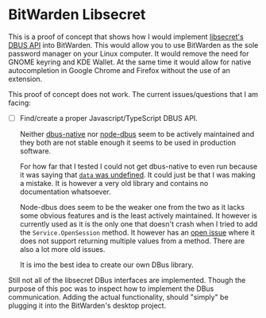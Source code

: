 # BitWarden Libsecret

This is a proof of concept that shows how I would implement [libsecret's DBUS API](https://specifications.freedesktop.org/secret-service/index.html) into BitWarden. This would allow you to use BitWarden as the sole password manager on your Linux computer. It would remove the need for GNOME keyring and KDE Wallet. At the same time it would allow for native autocompletion in Google Chrome and Firefox without the use of an extension.

This proof of concept does not work. The current issues/questions that I am facing:

- [ ] Find/create a proper Javascript/TypeScript DBUS API.

    Neither [dbus-native](https://github.com/sidorares/dbus-native) nor [node-dbus](https://github.com/Shouqun/node-dbus) seem to be actively maintained and they both are not stable enough it seems to be used in production software.

    For how far that I tested I could not get dbus-native to even run because it was saying that [`data` was undefined](https://github.com/sidorares/dbus-native/blob/master/lib/marshall.js#L60). It could just be that I was making a mistake. It is however a very old library and contains no documentation whatsoever.

    Node-dbus does seem to be the weaker one from the two as it lacks some obvious features and is the least actively maintained. It however is currently used as it is the only one that doesn't crash when I tried to add the `Service.OpenSession` method. It however has an [open issue](https://github.com/Shouqun/node-dbus/issues/132) where it does not support returning multiple values from a method. There are also a lot more old issues.

    It is imo the best idea to create our own DBus library.

Still not all of the libsecret DBus interfaces are implemented. Though the purpose of this poc was to inspect how to implement the DBus communication. Adding the actual functionality, should "simply" be plugging it into the BitWarden's desktop project.
